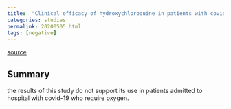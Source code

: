 ```yaml
---
title:  "Clinical efficacy of hydroxychloroquine in patients with covid-19 pneumonia who require oxygen: observational comparative study using routine care data"
categories: studies
permalink: 20200505.html
tags: [negative]
---
```


[source](https://www.bmj.com/content/369/bmj.m1844)

## Summary

the results of this study do not support its use in patients admitted to hospital with covid-19 who require oxygen.

